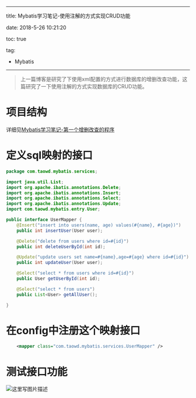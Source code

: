 ------

title: Mybatis学习笔记-使用注解的方式实现CRUD功能

date: 2018-5-26 10:21:20

toc: true

tag: 

- Mybatis

------





> 上一篇博客是研究了下使用xml配置的方式进行数据库的增删改查功能，这篇研究了一下使用注解的方式实现数据库的CRUD功能。

# 项目结构 

详细见[Mybatis学习笔记-第一个增删改查的程序](http://www.taowd.xin/article/22)


# 定义sql映射的接口

```Java
package com.taowd.mybatis.services;

import java.util.List;
import org.apache.ibatis.annotations.Delete;
import org.apache.ibatis.annotations.Insert;
import org.apache.ibatis.annotations.Select;
import org.apache.ibatis.annotations.Update;
import com.taowd.mybatis.entry.User;

public interface UserMapper {
	@Insert("insert into users(name, age) values(#{name}, #{age})")
	public int insertUser(User user);

	@Delete("delete from users where id=#{id}")
	public int deleteUserById(int id);

	@Update("update users set name=#{name},age=#{age} where id=#{id}")
	public int updateUser(User user);

	@Select("select * from users where id=#{id}")
	public User getUserById(int id);

	@Select("select * from users")
	public List<User> getAllUser();

}

```
# 在config中注册这个映射接口

```xml
	<mapper class="com.taowd.mybatis.services.UserMapper" />
```

# 测试接口功能
![这里写图片描述](http://img.blog.csdn.net/20171010194932240?watermark/2/text/aHR0cDovL2Jsb2cuY3Nkbi5uZXQvdGFvd2VpZG9uZzE=/font/5a6L5L2T/fontsize/400/fill/I0JBQkFCMA==/dissolve/70/gravity/SouthEast)




